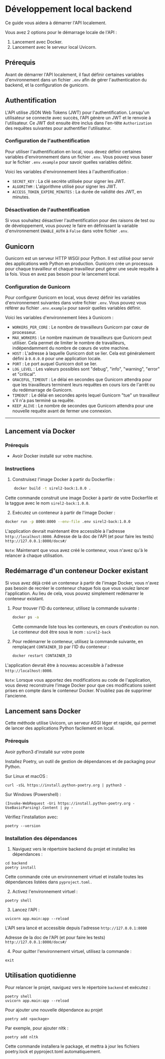 # Développement local backend

Ce guide vous aidera à démarrer l'API localement.

Vous avez 2 options pour le démarrage locale de l'API : 
1. Lancement avec Docker.
2. Lancement avec le serveur local Uvicorn.

## Prérequis

Avant de démarrer l'API localement, il faut définir certaines variables d'environnement dans un fichier `.env` afin de gérer l'authentication du backend, et la configuration de gunicorn.

## Authentification

L'API utilise JSON Web Tokens (JWT) pour l'authentification. Lorsqu'un utilisateur se connecte avec succès, l'API génère un JWT et le renvoie à l'utilisateur. Ce JWT doit ensuite être inclus dans l'en-tête `Authorization` des requêtes suivantes pour authentifier l'utilisateur.

### Configuration de l'authentification

Pour utiliser l'authentification en local, vous devez définir certaines variables d'environnement dans un fichier `.env`. Vous pouvez vous baser sur le fichier `.env.example` pour savoir quelles variables définir.

Voici les variables d'environnement liées à l'authentification :

- `SECRET_KEY` : La clé secrète utilisée pour signer les JWT.
- `ALGORITHM` : L'algorithme utilisé pour signer les JWT.
- `ACCESS_TOKEN_EXPIRE_MINUTES` : La durée de validité des JWT, en minutes.

### Désactivation de l'authentification

Si vous souhaitez désactiver l'authentification pour des raisons de test ou de développement, vous pouvez le faire en définissant la variable d'environnement `ENABLE_AUTH` à `False` dans votre fichier `.env`.

## Gunicorn 

Gunicorn est un serveur HTTP WSGI pour Python. Il est utilisé pour servir des applications web Python en production. Gunicorn crée un processus pour chaque travailleur et chaque travailleur peut gérer une seule requête à la fois. Vous en avez pas besoin pour le lancement local.

### Configuration de Gunicorn

Pour configurer Gunicorn en local, vous devez définir les variables d'environnement suivantes dans votre fichier `.env`. Vous pouvez vous référer au fichier `.env.example` pour savoir quelles variables définir.

Voici les variables d'environnement liées à Gunicorn :

- `WORKERS_PER_CORE` : Le nombre de travailleurs Gunicorn par cœur de processeur.
- `MAX_WORKERS` : Le nombre maximum de travailleurs que Gunicorn peut utiliser. Cela permet de limiter le nombre de travailleurs, indépendamment du nombre de cœurs de votre machine.
- `HOST` : L'adresse à laquelle Gunicorn doit se lier. Cela est généralement défini à `0.0.0.0` pour une application locale.
- `PORT` : Le port auquel Gunicorn doit se lier.
- `LOG_LEVEL` : Les valeurs possibles sont "debug", "info", "warning", "error" et "critical".
- `GRACEFUL_TIMEOUT` : Le délai en secondes que Gunicorn attendra pour que les travailleurs terminent leurs requêtes en cours lors de l'arrêt ou du redémarrage de Gunicorn.
- `TIMEOUT` : Le délai en secondes après lequel Gunicorn "tue" un travailleur s'il n'a pas terminé sa requête.
- `KEEP_ALIVE` : Le nombre de secondes que Gunicorn attendra pour une nouvelle requête avant de fermer une connexion.

----------------------------------

## Lancement via Docker

### Prérequis

- Avoir Docker installé sur votre machine.

### Instructions
1. Construisez l'image Docker à partir du Dockerfile :
```bash
    docker build -t sirel2-back:1.0.0 .
```

Cette commande construit une image Docker à partir de votre Dockerfile et la taggue avec le nom `sirel2-back:1.0.0`.

2. Exécutez un conteneur à partir de l'image Docker :

```bash
docker run -p 8000:8000 --env-file .env sirel2-back:1.0.0
```

L'application devrait maintenant être accessible à l'adresse `http://localhost:8000`.
Adresse de la doc de l'API (et pour faire les tests) `http://127.0.0.1:8000/docs#/`

`Note`: Maintenant que vous avez créé le conteneur, vous n'avez qu'à le relancer à chaque utilisation.

## Redémarrage d'un conteneur Docker existant

Si vous avez déjà créé un conteneur à partir de l'image Docker, vous n'avez pas besoin de recréer le conteneur chaque fois que vous voulez lancer l'application. Au lieu de cela, vous pouvez simplement redémarrer le conteneur existant.

1. Pour trouver l'ID du conteneur, utilisez la commande suivante :

    ```bash
    docker ps -a
    ```

    Cette commande liste tous les conteneurs, en cours d'exécution ou non. Le conteneur doit être sous le nom : `sirel2-back`

2. Pour redémarrer le conteneur, utilisez la commande suivante, en remplaçant `CONTAINER_ID` par l'ID du conteneur :

    ```bash
    docker restart CONTAINER_ID
    ```

L'application devrait être à nouveau accessible à l'adresse `http://localhost:8000`.

`Note`: Lorsque vous apportez des modifications au code de l'application, vous devez reconstruire l'image Docker pour que ces modifications soient prises en compte dans le conteneur Docker. N'oubliez pas de supprimer l'ancienne. 

## Lancement sans Docker

Cette méthode utilise Uvicorn, un serveur ASGI léger et rapide, qui permet de lancer des applications Python facilement en local.

### Prérequis

Avoir python3 d'installé sur votre poste

Installez Poetry, un outil de gestion de dépendances et de packaging pour Python.

Sur Linux et macOS :
```
curl -sSL https://install.python-poetry.org | python3 -
```

Sur Windows (Powershell) :
```
(Invoke-WebRequest -Uri https://install.python-poetry.org -UseBasicParsing).Content | py -
```

Vérifiez l'installation avec:
```
poetry --version
```

### Installation des dépendances
1. Naviguez vers le répertoire backend du projet et installez les dépendances :

```
cd backend
poetry install
```

Cette commande crée un environnement virtuel et installe toutes les dépendances listées dans `pyproject.toml.`

2. Activez l'environnement virtuel :
```
poetry shell
```

3. Lancez l'API :
```
uvicorn app.main:app --reload
```

L'API sera lancé et accessible depuis l'adresse `http://127.0.0.1:8000`

Adresse de la doc de l'API (et pour faire les tests) `http://127.0.0.1:8000/docs#/`

4. Pour quitter l'environnement virtuel, utilisez la commande :
```
exit
```

## Utilisation quotidienne

Pour relancer le projet, naviguez vers le répertoire `backend` et exécutez :

```
poetry shell
uvicorn app.main:app --reload
```

Pour ajouter une nouvelle dépendance au projet
```
poetry add <package>
```

Par exemple, pour ajouter nltk :
```
poetry add nltk
```

Cette commande installera le package, et mettra à jour les fichiers poetry.lock et pyproject.toml automatiquement.

